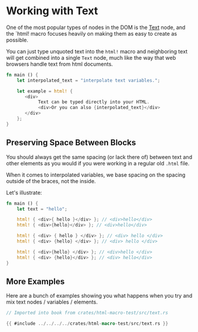# Working with Text

One of the most popular types of nodes in the DOM is the [Text] node, and the `html! macro
focuses heavily on making them as easy to create as possible.

You can just type unquoted text into the `html!` macro and neighboring text will get combined into a single `Text` node, much
like the way that web browsers handle text from html documents.

```rust
fn main () {
    let interpolated_text = "interpolate text variables.";

    let example = html! {
       <div>
            Text can be typed directly into your HTML.
            <div>Or you can also {interpolated_text}</div>
       </div>
    };
}
```

## Preserving Space Between Blocks

You should always get the same spacing (or lack there of) between text and other elements as you would
if you were working in a regular old `.html` file.

When it comes to interpolated variables, we base spacing on the spacing outside of the braces, not the
inside.

Let's illustrate:

```rust
fn main () {
    let text = "hello";

    html! { <div>{ hello }</div> }; // <div>hello</div>
    html! { <div>{hello}</div> }; // <div>hello</div>

    html! { <div> { hello } </div> }; // <div> hello </div>
    html! { <div> {hello} </div> }; // <div> hello </div>

    html! { <div>{hello} </div> }; // <div>hello </div>
    html! { <div> {hello}</div> }; // <div> hello</div>
}
```

## More Examples

Here are a bunch of examples showing you what happens when you try and mix
text nodes / variables / elements.

```rust
// Imported into book from crates/html-macro-test/src/text.rs

{{ #include ../../../../crates/html-macro-test/src/text.rs }}
```

[Text]: https://developer.mozilla.org/en-US/docs/Web/API/Text
